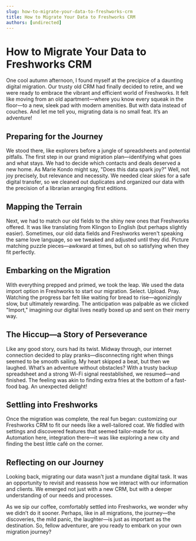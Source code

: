 ```yaml
---
slug: how-to-migrate-your-data-to-freshworks-crm
title: How to Migrate Your Data to Freshworks CRM
authors: [undirected]
---
```



# How to Migrate Your Data to Freshworks CRM

One cool autumn afternoon, I found myself at the precipice of a daunting digital migration. Our trusty old CRM had finally decided to retire, and we were ready to embrace the vibrant and efficient world of Freshworks. It felt like moving from an old apartment—where you know every squeak in the floor—to a new, sleek pad with modern amenities. But with data instead of couches. And let me tell you, migrating data is no small feat. It’s an adventure!

## Preparing for the Journey

We stood there, like explorers before a jungle of spreadsheets and potential pitfalls. The first step in our grand migration plan—identifying what goes and what stays. We had to decide which contacts and deals deserved a new home. As Marie Kondo might say, "Does this data spark joy?" Well, not joy precisely, but relevance and necessity. We needed clear skies for a safe digital transfer, so we cleaned out duplicates and organized our data with the precision of a librarian arranging first editions.

## Mapping the Terrain

Next, we had to match our old fields to the shiny new ones that Freshworks offered. It was like translating from Klingon to English (but perhaps slightly easier). Sometimes, our old data fields and Freshworks weren't speaking the same love language, so we tweaked and adjusted until they did. Picture matching puzzle pieces—awkward at times, but oh so satisfying when they fit perfectly.

## Embarking on the Migration

With everything prepped and primed, we took the leap. We used the data import option in Freshworks to start our migration. Select. Upload. Pray. Watching the progress bar felt like waiting for bread to rise—agonizingly slow, but ultimately rewarding. The anticipation was palpable as we clicked "Import," imagining our digital lives neatly boxed up and sent on their merry way.

## The Hiccup—a Story of Perseverance

Like any good story, ours had its twist. Midway through, our internet connection decided to play pranks—disconnecting right when things seemed to be smooth sailing. My heart skipped a beat, but then we laughed. What’s an adventure without obstacles? With a trusty backup spreadsheet and a strong Wi-Fi signal reestablished, we resumed—and finished. The feeling was akin to finding extra fries at the bottom of a fast-food bag. An unexpected delight!

## Settling into Freshworks

Once the migration was complete, the real fun began: customizing our Freshworks CRM to fit our needs like a well-tailored coat. We fiddled with settings and discovered features that seemed tailor-made for us. Automation here, integration there—it was like exploring a new city and finding the best little café on the corner. 

## Reflecting on our Journey

Looking back, migrating our data wasn't just a mundane digital task. It was an opportunity to revisit and reassess how we interact with our information and clients. We emerged not just with a new CRM, but with a deeper understanding of our needs and processes. 

As we sip our coffee, comfortably settled into Freshworks, we wonder why we didn’t do it sooner. Perhaps, like in all migrations, the journey—the discoveries, the mild panic, the laughter—is just as important as the destination. So, fellow adventurer, are you ready to embark on your own migration journey?
